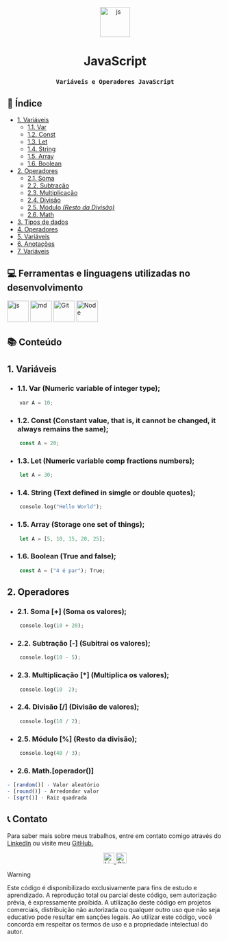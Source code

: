 <div align="center">
<a href="https://felipe0424.github.io/PortfolioDev/HTML/index.html"><img src="https://github.com/user-attachments/assets/3804386a-094d-42de-8a5d-f4dfb033ffba" alt="js" width="70"></a>

# **JavaScript**
### `Variáveis e Operadores JavaScript`
</div>

## :bookmark_tabs:	Índice
* [1. Variáveis](#1-variáveis)
    * [1.1. Var](#11-var-numeric-variable-of-integer-type)
    * [1.2. Const](#12-const-constant-value-that-is-it-cannot-be-changed-it-always-remains-the-same)
    * [1.3. Let](#13-let-numeric-variable-comp-fractions-numbers)
    * [1.4. String](#14-string-text-defined-in-simgle-or-double-quotes)
    * [1.5. Array](#15-array-storage-one-set-of-things)
    * [1.6. Boolean](#16-boolean-true-and-false)
* [2. Operadores](#2-operadores)
    * [2.1. Soma](#21-soma--soma-os-valores)
    * [2.2. Subtração](#22-subtração---subitrai-os-valores)
    * [2.3. Multiplicação](#23-multiplicação--multiplica-os-valores)
    * [2.4. Divisão](#24-divisão--divisão-de-valores)
    * [2.5. Módulo *(Resto da Divisão)*](#25-módulo--resto-da-divisão)
    * [2.6. Math](#26-mathoperador)
* [3. Tipos de dados](/src/PDF/TIPOS%20DE%20DADOS.pdf)
* [4. Operadores](/src/PDF/OPERADORES.pdf)
* [5. Variáveis](/src/PDF/VARIÁVEIS.pdf)
* [6. Anotações](/src/MD/ANOTAÇÕES.md)
* [7. Variáveis](/src/MD/VARIÁVEIS.MD)

## :computer:	Ferramentas e linguagens utilizadas no desenvolvimento
<div align="auto">
    <a href="https://felipe0424.github.io/PortfolioDev/HTML/index.html"><img src="https://github.com/user-attachments/assets/3804386a-094d-42de-8a5d-f4dfb033ffba" alt="js" width="50"></a>
    <a href="https://felipe0424.github.io/PortfolioDev/HTML/index.html"><img src="https://github.com/user-attachments/assets/64486d67-8973-4b62-bdfc-212cf9f16709" alt="md" width="50"></a>
    <a href="https://felipe0424.github.io/PortfolioDev/HTML/index.html"><img src="https://github.com/user-attachments/assets/d3813ef4-1409-40c9-9bfb-6e988f79b2c8" alt="Git" width="50"></a>
    <a href="https://felipe0424.github.io/PortfolioDev/HTML/index.html"><img src="https://github.com/user-attachments/assets/b03adba8-e155-4555-8737-2afaf449620d" alt="Node" width="50"></a>
</div>

## :books:	Conteúdo

## 1. Variáveis
* ### 1.1. Var (Numeric variable of integer type);

```rust
    var A = 10;
```
* ### 1.2. Const (Constant value, that is, it cannot be changed, it always remains the same);
```rust
    const A = 20;
```
* ### 1.3. Let (Numeric variable comp fractions numbers);
```rust
    let A = 30;
```
* ### 1.4. String (Text defined in simgle or double quotes);
```rust
    console.log("Hello World");
```
* ### 1.5. Array (Storage one set of things);
```rust
    let A = [5, 10, 15, 20, 25];
```
* ### 1.6. Boolean (True and false);
```rust
    const A = ("4 é par"); True;
```

## 2. Operadores
* ### 2.1. Soma [+] (Soma os valores);
```rust
    console.log(10 + 20);
```
* ### 2.2. Subtração [-] (Subitrai os valores);
```rust
    console.log(10 - 5);
```
* ### 2.3. Multiplicação [*] (Multiplica os valores);
```rust
    console.log(10  2);
```
* ### 2.4. Divisão [/] (Divisão de valores);
```rust
    console.log(10 / 2);
```
* ### 2.5. Módulo [%] (Resto da divisão);
```rust
    console.log(40 / 3);
```
* ### 2.6. Math.[operador()]
```r
- [random()] - Valor aleatório
- [round()] - Arredondar valor
- [sqrt()] - Raiz quadrada
```

## :telephone_receiver:	Contato
Para saber mais sobre meus trabalhos, entre em contato comigo através do <a href="https://www.linkedin.com/in/jfeliperamos/">LinkedIn</a> ou visite meu <a href="https://felipe0424.github.io/PortfolioDev/HTML/index.html">GitHub.</a> 

<div align=center>
    <a href="https://www.linkedin.com/in/jfeliperamos/">
        <img src="https://github.com/user-attachments/assets/0350e54a-100e-4273-aa51-81aa9fce3d79" alt="LinkedIn" width="25">
    </a> 
    <a href="https://felipe0424.github.io/PortfolioDev/HTML/index.html">
        <img src="https://github.com/user-attachments/assets/3fda6271-fd40-4485-bb7c-60b927b9feae" alt="GitHub" width="25">
    </a>
</div>

> [!WARNING]
> Este código é disponibilizado exclusivamente para fins de estudo e aprendizado. A reprodução total ou parcial deste código, sem autorização prévia, é expressamente proibida. A utilização deste código em projetos comerciais, distribuição não autorizada ou qualquer outro uso que não seja educativo pode resultar em sanções legais. Ao utilizar este código, você concorda em respeitar os termos de uso e a propriedade intelectual do autor.